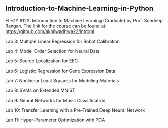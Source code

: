 ## Introduction-to-Machine-Learning-in-Python
EL-GY 6123: Introduction to Machine Learning (Graduate) by Prof. Sundeep Rangan. The link for the course can be found at: 
https://github.com/akhilwadhwa22/introml


Lab 3: Multiple Linear Regression for Robot Calibration

Lab 4: Model Order Selection for Neural Data

Lab 5: Source Localization for EEG

Lab 6: Logistic Regression for Gene Expression Data

Lab 7: Nonlinear Least Squares for Modeling Materials

Lab 8: SVMs on Extended MNIST

Lab 9: Neural Networks for Music Classification

Lab 10: Transfer Learning with a Pre-Trained Deep Neural Network

Lab 11: Hyper-Parameter Optimization with PCA
